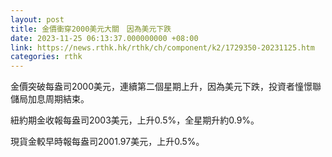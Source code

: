 ```yaml
---
layout: post
title: 金價衝穿2000美元大關　因為美元下跌
date: 2023-11-25 06:13:37.000000000 +08:00
link: https://news.rthk.hk/rthk/ch/component/k2/1729350-20231125.htm
categories: rthk
---
```


金價突破每盎司2000美元，連續第二個星期上升，因為美元下跌，投資者憧憬聯儲局加息周期結束。

紐約期金收報每盎司2003美元，上升0.5%，全星期升約0.9%。

現貨金較早時報每盎司2001.97美元，上升0.5%。
